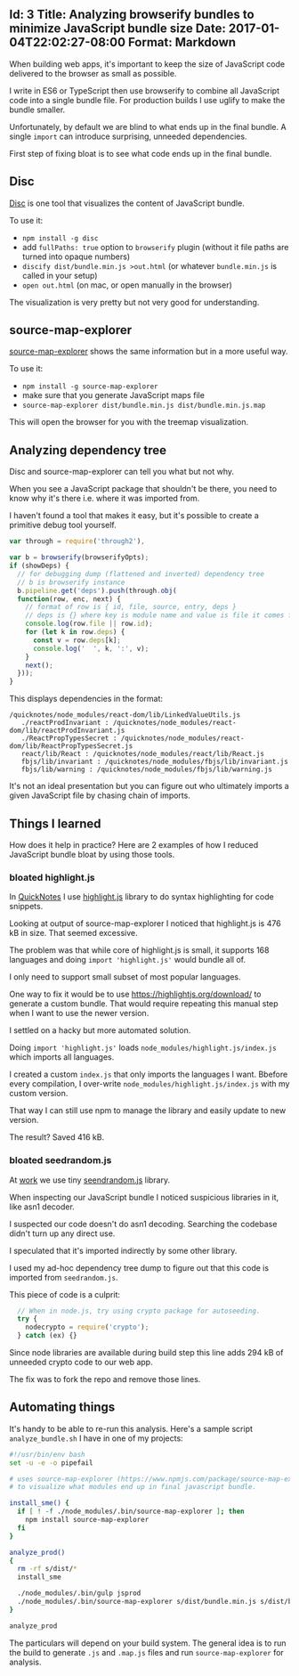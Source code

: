 Id: 3
Title: Analyzing browserify bundles to minimize JavaScript bundle size
Date: 2017-01-04T22:02:27-08:00
Format: Markdown
--------------
When building web apps, it's important to keep the size of JavaScript code delivered to the browser as small as possible.

I write in ES6 or TypeScript then use browserify to combine all JavaScript code
into a single bundle file. For production builds I use uglify to make the bundle smaller.

Unfortunately, by default we are blind to what ends up in the final bundle.
A single `import` can introduce surprising, unneeded dependencies.

First step of fixing bloat is to see what code ends up in the final bundle.

## Disc

[Disc](http://hughsk.io/disc/) is one tool that visualizes the content of JavaScript bundle.

To use it:

* `npm install -g disc`
* add `fullPaths: true` option to `browserify` plugin (without it file paths are turned into opaque numbers)
* `discify dist/bundle.min.js >out.html` (or whatever `bundle.min.js` is called in your setup)
* `open out.html` (on mac, or open manually in the browser)

The visualization is very pretty but not very good for understanding.

## source-map-explorer

[source-map-explorer](https://www.npmjs.com/package/source-map-explorer) shows the same information but in a more useful way.

To use it:

* `npm install -g source-map-explorer`
* make sure that you generate JavaScript maps file
* `source-map-explorer dist/bundle.min.js dist/bundle.min.js.map`

This will open the browser for you with the treemap visualization.

## Analyzing dependency tree

Disc and source-map-explorer can tell you what but not why.

When you see a JavaScript package that shouldn't be there, you need to know why
it's there i.e. where it was imported from.

I haven't found a tool that makes it easy, but it's possible to create
a primitive debug tool yourself.

```javascript
var through = require('through2'),

var b = browserify(browserifyOpts);
if (showDeps) {
  // for debugging dump (flattened and inverted) dependency tree
  // b is browserify instance
  b.pipeline.get('deps').push(through.obj(
  function(row, enc, next) {
    // format of row is { id, file, source, entry, deps }
    // deps is {} where key is module name and value is file it comes from
    console.log(row.file || row.id);
    for (let k in row.deps) {
      const v = row.deps[k];
      console.log('  ', k, ':', v);
    }
    next();
  }));
}
```

This displays dependencies in the format:
```
/quicknotes/node_modules/react-dom/lib/LinkedValueUtils.js
   ./reactProdInvariant : /quicknotes/node_modules/react-dom/lib/reactProdInvariant.js
   ./ReactPropTypesSecret : /quicknotes/node_modules/react-dom/lib/ReactPropTypesSecret.js
   react/lib/React : /quicknotes/node_modules/react/lib/React.js
   fbjs/lib/invariant : /quicknotes/node_modules/fbjs/lib/invariant.js
   fbjs/lib/warning : /quicknotes/node_modules/fbjs/lib/warning.js
```

It's not an ideal presentation but you can figure out who ultimately imports
a given JavaScript file by chasing chain of imports.

## Things I learned

How does it help in practice? Here are 2 examples of how I reduced JavaScript bundle bloat by using those tools.

### bloated highlight.js

In [QuickNotes](https://quicknotes.io) I use [highlight.js](https://highlightjs.org/) library to do syntax highlighting for code snippets.

Looking at output of source-map-explorer I noticed that highlight.js is
476 kB in size. That seemed excessive.

The problem was that while core of highlight.js is small, it supports 168 languages
and doing `import 'highlight.js'` would bundle all of.

I only need to support small subset of most popular languages.

One way to fix it would be to use https://highlightjs.org/download/ to generate
a custom bundle. That would require repeating this manual step when I want
to use the newer version.

I settled on a hacky but more automated solution.

Doing `import 'highlight.js'` loads `node_modules/highlight.js/index.js` which
imports all languages.

I created a custom `index.js` that only imports the languages I want. Bbefore
every compilation, I over-write `node_modules/highlight.js/index.js` with my
custom version.

That way I can still use npm to manage the library and easily update to new version.

The result? Saved 416 kB.

### bloated seedrandom.js

At [work](https://wwww.folsomlabs.com) we use tiny [seendrandom.js](https://github.com/davidbau/seedrandom/blob/released/seedrandom.js) library.

When inspecting our JavaScript bundle I noticed suspicious libraries in it,
like asn1 decoder.

I suspected our code doesn't do asn1 decoding. Searching the codebase didn't
turn up any direct use.

I speculated that it's imported indirectly by some other library.

I used my ad-hoc dependency tree dump to figure out that this code is
imported from `seedrandom.js`.

This piece of code is a culprit:

```javascript
  // When in node.js, try using crypto package for autoseeding.
  try {
    nodecrypto = require('crypto');
  } catch (ex) {}
```

Since node libraries are available during build step this line adds 294 kB of
unneeded crypto code to our web app.

The fix was to fork the repo and remove those lines.

## Automating things

It's handy to be able to re-run this analysis. Here's a sample script
`analyze_bundle.sh` I have in one of my projects:
```bash
#!/usr/bin/env bash
set -u -e -o pipefail

# uses source-map-explorer (https://www.npmjs.com/package/source-map-explorer)
# to visualize what modules end up in final javascript bundle.

install_sme() {
  if [ ! -f ./node_modules/.bin/source-map-explorer ]; then
    npm install source-map-explorer
  fi
}

analyze_prod()
{
  rm -rf s/dist/*
  install_sme

  ./node_modules/.bin/gulp jsprod
  ./node_modules/.bin/source-map-explorer s/dist/bundle.min.js s/dist/bundle.min.js.map
}

analyze_prod
```

The particulars will depend on your build system. The general idea is to run
the build to generate `.js` and `.map.js` files and run `source-map-explorer`
for analysis.
